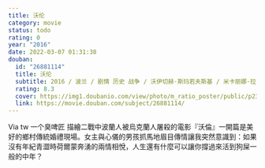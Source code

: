 ```yaml
---
title: 沃伦
category: movie
status: todo
rating: 0
year: "2016"
date: 2022-03-07 01:31:38
douban:
  id: "26881114"
  title: 沃伦
  subtitle: 2016 / 波兰 / 剧情 历史 战争 / 沃伊切赫·斯玛若夫斯基 / 米卡丽娜·拉巴克斯 阿尔卡迪乌什·雅库比克
  rating: 8.3
  cover: https://img1.doubanio.com/view/photo/m_ratio_poster/public/p2384090790.jpg
  link: https://movie.douban.com/subject/26881114/
---
```


Via tw 一个臭啤匠 描繪二戰中波蘭人被烏克蘭人屠殺的電影『沃倫』一開篇是美好的鄉村傳統婚禮現場。女主與心儀的男孩抓馬地眉目傳情讓我突然意識到：如果沒有年紀青澀時荷爾蒙奔湧的兩情相悅，人生還有什麼可以讓你撐過來活到狗屎一般的中年？